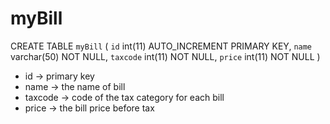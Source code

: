 # myBill

CREATE TABLE `myBill` (
  `id` int(11) AUTO_INCREMENT PRIMARY KEY,
  `name` varchar(50) NOT NULL,
  `taxcode` int(11) NOT NULL,
  `price` int(11) NOT NULL
)

- id ->  primary key 
- name -> the name of bill
- taxcode -> code of the tax category for each bill
- price -> the bill price before tax
